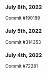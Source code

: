 ### July 8th, 2022

Commit #190189

### July 5th, 2022

Commit #314353


### July 4th, 2022

Commit #72281
